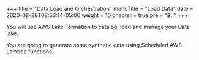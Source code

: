 +++
title = "Data Load and Orchestration"
menuTitle = "Load Data"
date = 2020-08-28T08:56:14-05:00
weight = 10
chapter = true
pre = "<b>2. </b>"
+++

You will use AWS Lake Formation to catalog, load and manage your Data lake.


You are going to generate some synthetic data using Scheduled AWS Lambda functions.
